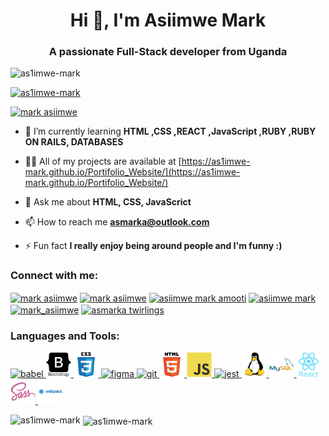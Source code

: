 
<h1 align="center">Hi 👋, I'm Asiimwe Mark</h1>
<h3 align="center">A passionate Full-Stack developer from Uganda</h3>

<p align="left"> <img src="https://komarev.com/ghpvc/?username=as1imwe-mark&label=Profile%20views&color=0e75b6&style=flat" alt="as1imwe-mark" /> </p>

<p align="left"> <a href="https://github.com/ryo-ma/github-profile-trophy"><img src="https://github-profile-trophy.vercel.app/?username=as1imwe-mark" alt="as1imwe-mark" /></a> </p>

<p align="left"> <a href="[[https://twitter.com/mark asiimwe](https://twitter.com/MarkAsiimwe)](https://twitter.com/MarkAsiimwe?t=fPfXM4CV3OU6gKMNB1RGDA&s=09)" target="blank"><img src="https://img.shields.io/twitter/follow/mark asiimwe?logo=twitter&style=for-the-badge" alt="mark asiimwe" /></a> </p>

- 🌱 I’m currently learning **HTML ,CSS ,REACT ,JavaScript ,RUBY ,RUBY ON RAILS, DATABASES**

- 👨‍💻 All of my projects are available at [https://as1imwe-mark.github.io/Portifolio_Website/](https://as1imwe-mark.github.io/Portifolio_Website/)

- 💬 Ask me about **HTML, CSS, JavaScrict**

- 📫 How to reach me **asmarka@outlook.com**

- ⚡ Fun fact **I really enjoy being around people and I'm funny :)**

<h3 align="left">Connect with me:</h3>
<p align="left">
<a href="https://twitter.com/MarkAsiimwe" target="blank"><img align="center" src="https://raw.githubusercontent.com/rahuldkjain/github-profile-readme-generator/master/src/images/icons/Social/twitter.svg" alt="mark asiimwe" height="30" width="40" /></a>
<a href="https://www.linkedin.com/in/mark-asiimwe-0ab0611ab/" target="blank"><img align="center" src="https://raw.githubusercontent.com/rahuldkjain/github-profile-readme-generator/master/src/images/icons/Social/linked-in-alt.svg" alt="mark asiimwe" height="30" width="40" /></a>
<a href="https://fb.com/asiimwe mark amooti" target="blank"><img align="center" src="https://raw.githubusercontent.com/rahuldkjain/github-profile-readme-generator/master/src/images/icons/Social/facebook.svg" alt="asiimwe mark amooti" height="30" width="40" /></a>
<a href="https://www.instagram.com/asmark_twirlings/" target="blank"><img align="center" src="https://raw.githubusercontent.com/rahuldkjain/github-profile-readme-generator/master/src/images/icons/Social/instagram.svg" alt="asiimwe mark" height="30" width="40" /></a>
<a href="[https://www.youtube.com/c/mark_asiimwe](https://www.youtube.com/channel/UCQ_kIWCzWff9SeLaerzjzwg)" target="blank"><img align="center" src="https://raw.githubusercontent.com/rahuldkjain/github-profile-readme-generator/master/src/images/icons/Social/youtube.svg" alt="mark_asiimwe" height="30" width="40" /></a>
<a href="[https://www.hackerrank.com/asmarka twirlings](https://www.hackerrank.com/markasiimwe75)" target="blank"><img align="center" src="https://raw.githubusercontent.com/rahuldkjain/github-profile-readme-generator/master/src/images/icons/Social/hackerrank.svg" alt="asmarka twirlings" height="30" width="40" /></a>
</p>

<h3 align="left">Languages and Tools:</h3>
<p align="left"> <a href="https://babeljs.io/" target="_blank" rel="noreferrer"> <img src="https://www.vectorlogo.zone/logos/babeljs/babeljs-icon.svg" alt="babel" width="40" height="40"/> </a> <a href="https://getbootstrap.com" target="_blank" rel="noreferrer"> <img src="https://raw.githubusercontent.com/devicons/devicon/master/icons/bootstrap/bootstrap-plain-wordmark.svg" alt="bootstrap" width="40" height="40"/> </a> <a href="https://www.w3schools.com/css/" target="_blank" rel="noreferrer"> <img src="https://raw.githubusercontent.com/devicons/devicon/master/icons/css3/css3-original-wordmark.svg" alt="css3" width="40" height="40"/> </a> <a href="https://www.figma.com/" target="_blank" rel="noreferrer"> <img src="https://www.vectorlogo.zone/logos/figma/figma-icon.svg" alt="figma" width="40" height="40"/> </a> <a href="https://git-scm.com/" target="_blank" rel="noreferrer"> <img src="https://www.vectorlogo.zone/logos/git-scm/git-scm-icon.svg" alt="git" width="40" height="40"/> </a> <a href="https://www.w3.org/html/" target="_blank" rel="noreferrer"> <img src="https://raw.githubusercontent.com/devicons/devicon/master/icons/html5/html5-original-wordmark.svg" alt="html5" width="40" height="40"/> </a> <a href="https://developer.mozilla.org/en-US/docs/Web/JavaScript" target="_blank" rel="noreferrer"> <img src="https://raw.githubusercontent.com/devicons/devicon/master/icons/javascript/javascript-original.svg" alt="javascript" width="40" height="40"/> </a> <a href="https://jestjs.io" target="_blank" rel="noreferrer"> <img src="https://www.vectorlogo.zone/logos/jestjsio/jestjsio-icon.svg" alt="jest" width="40" height="40"/> </a> <a href="https://www.linux.org/" target="_blank" rel="noreferrer"> <img src="https://raw.githubusercontent.com/devicons/devicon/master/icons/linux/linux-original.svg" alt="linux" width="40" height="40"/> </a> <a href="https://www.mysql.com/" target="_blank" rel="noreferrer"> <img src="https://raw.githubusercontent.com/devicons/devicon/master/icons/mysql/mysql-original-wordmark.svg" alt="mysql" width="40" height="40"/> </a> <a href="https://reactjs.org/" target="_blank" rel="noreferrer"> <img src="https://raw.githubusercontent.com/devicons/devicon/master/icons/react/react-original-wordmark.svg" alt="react" width="40" <a href="https://sass-lang.com" target="_blank" rel="noreferrer"> <img src="https://raw.githubusercontent.com/devicons/devicon/master/icons/sass/sass-original.svg" alt="sass" width="40" height="40"/> </a> <a href="https://webpack.js.org" target="_blank" rel="noreferrer"> <img src="https://raw.githubusercontent.com/devicons/devicon/d00d0969292a6569d45b06d3f350f463a0107b0d/icons/webpack/webpack-original-wordmark.svg" alt="webpack" width="40" height="40"/> </a> </p>

<p><img align="left" src="https://github-readme-stats.vercel.app/api/top-langs?username=as1imwe-mark&show_icons=true&locale=en&layout=compact" alt="as1imwe-mark" /></p>

<p>&nbsp;<img align="center" src="https://github-readme-stats.vercel.app/api?username=as1imwe-mark&show_icons=true&locale=en" alt="as1imwe-mark" /></p>
